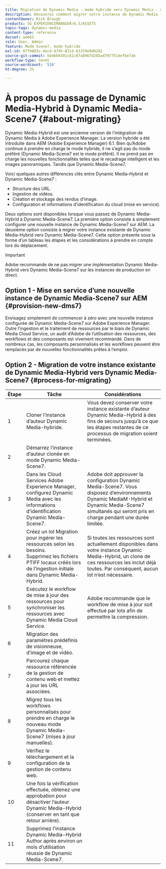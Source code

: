 ```yaml
---
title: Migration de Dynamic Media - mode hybride vers Dynamic Media - mode S7
description: Découvrez comment migrer votre instance de Dynamic Media - mode hybride vers Dynamic Media - mode S7
contentOwner: Rick Brough
products: SG_EXPERIENCEMANAGER/6.5/ASSETS
topic-tags: dynamic-media
content-type: reference
docset: aem65
role: User, Admin
feature: Mode Scene7, mode hybride
exl-id: 07f0803c-4ec4-4745-8214-63370e9d0282
source-git-commit: bb46b0301c61c07a8967d285ad7977514efbe7ab
workflow-type: tm+mt
source-wordcount: '516'
ht-degree: 2%

---
```


# À propos du passage de Dynamic Media-Hybrid à Dynamic Media-Scene7 {#about-migrating}

Dynamic Media-Hybrid est une ancienne version de l’intégration de Dynamic Media à Adobe Experience Manager. La version hybride a été introduite dans AEM (Adobe Experience Manager) 6.1. Bien qu’Adobe continue à prendre en charge le mode hybride, il ne s’agit pas du mode préféré (Dynamic Media-Scene7 est le mode préféré). Il ne prend pas en charge les nouvelles fonctionnalités telles que le recadrage intelligent et les images panoramiques. Tandis que Dynamic Media-Scene7.

Voici quelques autres différences clés entre Dynamic Media-Hybrid et Dynamic Media-Scene7 :

* Structure des URL.
* Ingestion de vidéos.
* Création et stockage des rendus d’image.
* Configuration et informations d’identification du cloud (mise en service).

Deux options sont disponibles lorsque vous passez de Dynamic Media-Hybrid à Dynamic Media-Scene7. La première option consiste à simplement configurer une nouvelle instance de Dynamic Media-Scene7 sur AEM. La deuxième option consiste à migrer votre instance existante de Dynamic Media-Hybrid vers Dynamic Media-Scene7. Cette option présente sous la forme d’un tableau les étapes et les considérations à prendre en compte lors du déplacement.

>[!IMPORTANT]
>
>Adobe recommande de ne pas migrer une implémentation Dynamic Media-Hybrid vers Dynamic Media-Scene7 sur les instances de production en direct.

## Option 1 - Mise en service d’une nouvelle instance de Dynamic Media-Scene7 sur AEM {#provision-new-dms7}

Envisagez simplement de commencer à zéro avec une nouvelle instance configurée de Dynamic Media-Scene7 sur Adobe Experience Manager. Outre l’ingestion et le traitement de ressources par le biais de Dynamic Media Cloud Service, un audit d’Adobe de l’utilisation des ressources, des workflows et des composants est vivement recommandé. Dans de nombreux cas, les composants personnalisés et les workflows peuvent être remplacés par de nouvelles fonctionnalités prêtes à l’emploi.

## Option 2 - Migration de votre instance existante de Dynamic Media-Hybrid vers Dynamic Media-Scene7 {#process-for-migrating}

| Étape | Tâche | Considérations |
|---|---|---|
| 1 | Cloner l’instance d’auteur Dynamic Media-hybride. | Vous devez conserver votre instance existante d’auteur Dynamic Media-Hybrid à des fins de secours jusqu’à ce que les étapes restantes de ce processus de migration soient terminées. |
| 2 | Démarrez l’instance d’auteur clonée en mode Dynamic Media-Scene7. |  |
| 3 | Dans les Cloud Services Adobe Experience Manager, configurez Dynamic Media avec les informations d’identification Dynamic Media-Scene7. | Adobe doit approuver la configuration Dynamic Media-Scene7. Vous disposez d’environnements Dynamic MediaM-Hybrid et Dynamic Media-Scene7 simultanés qui seront pris en charge pendant une durée limitée. |
| 4 | Créez un lot Migration pour ingérer les ressources selon les besoins.<br>Supprimez les fichiers PTIFF locaux créés lors de l’ingestion initiale dans Dynamic Media-Hybrid. | Si toutes les ressources sont actuellement disponibles dans votre instance Dynamic Media-Hybrid, un clone de ces ressources les inclut déjà toutes. Par conséquent, aucun lot n’est nécessaire. |
| 5 | Exécutez le workflow de mise à jour des ressources pour synchroniser les ressources avec Dynamic Media Cloud Service. | Adobe recommande que le workflow de mise à jour soit effectué par lots afin de permettre la compression. |
| 6 | Migration des paramètres prédéfinis de visionneuse, d’image et de vidéo. |  |
| 7 | Parcourez chaque ressource référencée de la gestion de contenu web et mettez à jour les URL associées. |  |
| 8 | Migrez tous les workflows personnalisés pour prendre en charge le nouveau mode Dynamic Media-Scene7 (mises à jour manuelles). |  |
| 9 | Vérifiez le téléchargement et la configuration de la gestion de contenu web. |  |
| 10 | Une fois la vérification effectuée, obtenez une approbation pour désactiver l’auteur Dynamic Media-Hybrid (conserver en tant que retour arrière). |  |
| 11 | Supprimez l’instance Dynamic Media-Hybrid Author après environ un mois d’utilisation réussie de Dynamic Media-Scene7. |  |
